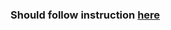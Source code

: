 ### Should follow instruction [here](https://kubernetes.io/docs/tutorials/stateful-application/mysql-wordpress-persistent-volume/#before-you-begin)